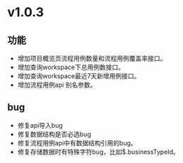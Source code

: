 # v1.0.3

## 功能

- 增加项目概览页流程用例数量和流程用例覆盖率接口。
- 增加查询workspace下总用例数接口。
- 增加查询workspace最近7天新增用例接口。
- 增加流程用例api 别名参数。

## bug

- 修复api导入bug
- 修复数据结构是否必选bug
- 修复流程用例api中有数据结构引用的bug。
- 修复存储数据时有特殊字符bug，比如$.businessTypeId。 
